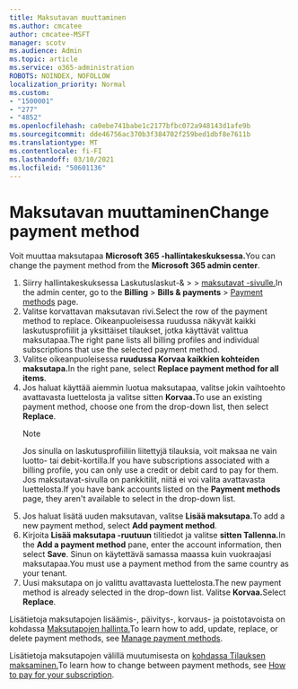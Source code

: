 ```yaml
---
title: Maksutavan muuttaminen
ms.author: cmcatee
author: cmcatee-MSFT
manager: scotv
ms.audience: Admin
ms.topic: article
ms.service: o365-administration
ROBOTS: NOINDEX, NOFOLLOW
localization_priority: Normal
ms.custom:
- "1500001"
- "277"
- "4852"
ms.openlocfilehash: ca0ebe741babe1c2177bfbc072a948143d1afe9b
ms.sourcegitcommit: dde46756ac370b3f384702f259bed1dbf8e7611b
ms.translationtype: MT
ms.contentlocale: fi-FI
ms.lasthandoff: 03/10/2021
ms.locfileid: "50601136"
---
```

# <a name="change-payment-method"></a><span data-ttu-id="5ab60-102">Maksutavan muuttaminen</span><span class="sxs-lookup"><span data-stu-id="5ab60-102">Change payment method</span></span>

<span data-ttu-id="5ab60-103">Voit muuttaa maksutapaa **Microsoft 365 -hallintakeskuksessa.**</span><span class="sxs-lookup"><span data-stu-id="5ab60-103">You can change the payment method from the **Microsoft 365 admin center**.</span></span>
  
1. <span data-ttu-id="5ab60-104">Siirry hallintakeskuksessa Laskutuslaskut-&   >    >  [maksutavat -sivulle.](https://go.microsoft.com/fwlink/p/?linkid=2018806)</span><span class="sxs-lookup"><span data-stu-id="5ab60-104">In the admin center, go to the **Billing** > **Bills & payments** > [Payment methods](https://go.microsoft.com/fwlink/p/?linkid=2018806) page.</span></span>
2. <span data-ttu-id="5ab60-105">Valitse korvattavan maksutavan rivi.</span><span class="sxs-lookup"><span data-stu-id="5ab60-105">Select the row of the payment method to replace.</span></span> <span data-ttu-id="5ab60-106">Oikeanpuoleisessa ruudussa näkyvät kaikki laskutusprofiilit ja yksittäiset tilaukset, jotka käyttävät valittua maksutapaa.</span><span class="sxs-lookup"><span data-stu-id="5ab60-106">The right pane lists all billing profiles and individual subscriptions that use the selected payment method.</span></span>
3. <span data-ttu-id="5ab60-107">Valitse oikeanpuoleisessa **ruudussa Korvaa kaikkien kohteiden maksutapa.**</span><span class="sxs-lookup"><span data-stu-id="5ab60-107">In the right pane, select **Replace payment method for all items**.</span></span>
4. <span data-ttu-id="5ab60-108">Jos haluat käyttää aiemmin luotua maksutapaa, valitse jokin vaihtoehto avattavasta luettelosta ja valitse sitten **Korvaa.**</span><span class="sxs-lookup"><span data-stu-id="5ab60-108">To use an existing payment method, choose one from the drop-down list, then select **Replace**.</span></span>
    > [!NOTE]
    > <span data-ttu-id="5ab60-109">Jos sinulla on laskutusprofiiliin liitettyjä tilauksia, voit maksaa ne vain luotto- tai debit-kortilla.</span><span class="sxs-lookup"><span data-stu-id="5ab60-109">If you have subscriptions associated with a billing profile, you can only use a credit or debit card to pay for them.</span></span> <span data-ttu-id="5ab60-110">Jos maksutavat-sivulla on  pankkitilit, niitä ei voi valita avattavasta luettelosta.</span><span class="sxs-lookup"><span data-stu-id="5ab60-110">If you have bank accounts listed on the **Payment methods** page, they aren't available to select in the drop-down list.</span></span>
5. <span data-ttu-id="5ab60-111">Jos haluat lisätä uuden maksutavan, valitse **Lisää maksutapa.**</span><span class="sxs-lookup"><span data-stu-id="5ab60-111">To add a new payment method, select **Add payment method**.</span></span>
6. <span data-ttu-id="5ab60-112">Kirjoita **Lisää maksutapa -ruutuun** tilitiedot ja valitse **sitten Tallenna.**</span><span class="sxs-lookup"><span data-stu-id="5ab60-112">In the **Add a payment method** pane, enter the account information, then select **Save**.</span></span> <span data-ttu-id="5ab60-113">Sinun on käytettävä samassa maassa kuin vuokraajasi maksutapaa.</span><span class="sxs-lookup"><span data-stu-id="5ab60-113">You must use a payment method from the same country as your tenant.</span></span>
7. <span data-ttu-id="5ab60-114">Uusi maksutapa on jo valittu avattavasta luettelosta.</span><span class="sxs-lookup"><span data-stu-id="5ab60-114">The new payment method is already selected in the drop-down list.</span></span> <span data-ttu-id="5ab60-115">Valitse **Korvaa.**</span><span class="sxs-lookup"><span data-stu-id="5ab60-115">Select **Replace**.</span></span>

<span data-ttu-id="5ab60-116">Lisätietoja maksutapojen lisäämis-, päivitys-, korvaus- ja poistotavoista on kohdassa [Maksutapojen hallinta.](https://docs.microsoft.com/microsoft-365/commerce/billing-and-payments/manage-payment-methods)</span><span class="sxs-lookup"><span data-stu-id="5ab60-116">To learn how to add, update, replace, or delete payment methods, see [Manage payment methods](https://docs.microsoft.com/microsoft-365/commerce/billing-and-payments/manage-payment-methods).</span></span>

<span data-ttu-id="5ab60-117">Lisätietoja maksutapojen välillä muutumisesta on [kohdassa Tilauksen maksaminen.](https://docs.microsoft.com/microsoft-365/commerce/billing-and-payments/pay-for-your-subscription)</span><span class="sxs-lookup"><span data-stu-id="5ab60-117">To learn how to change between payment methods, see [How to pay for your subscription](https://docs.microsoft.com/microsoft-365/commerce/billing-and-payments/pay-for-your-subscription).</span></span>